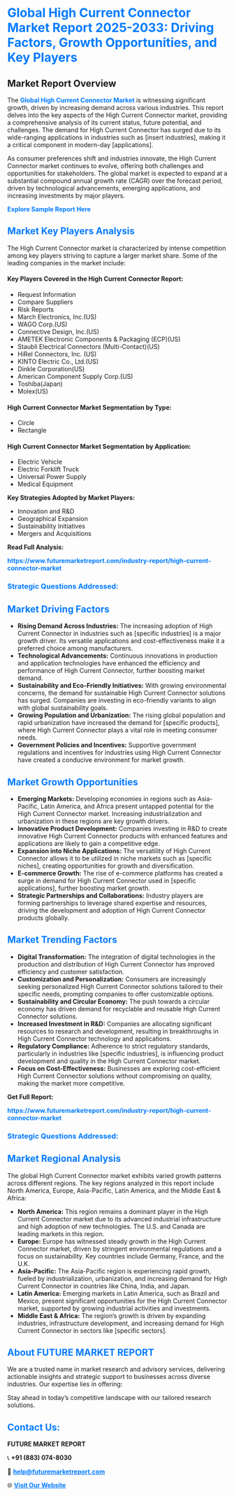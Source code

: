 <h1 style="color: #007BFF;">Global High Current Connector Market Report 2025-2033: Driving Factors, Growth Opportunities, and Key Players</h1>

<section id="overview">
<h2>Market Report Overview</h2>
<p>The <a href="https://www.futuremarketreport.com/industry-report/high-current-connector-market" style="color: #007BFF; text-decoration: none;"><strong>Global High Current Connector Market</strong></a> is witnessing significant growth, driven by increasing demand across various industries. This report delves into the key aspects of the High Current Connector market, providing a comprehensive analysis of its current status, future potential, and challenges. The demand for High Current Connector has surged due to its wide-ranging applications in industries such as [insert industries], making it a critical component in modern-day [applications].</p>
<p>As consumer preferences shift and industries innovate, the High Current Connector market continues to evolve, offering both challenges and opportunities for stakeholders. The global market is expected to expand at a substantial compound annual growth rate (CAGR) over the forecast period, driven by technological advancements, emerging applications, and increasing investments by major players.</p>
</section>

<section id="overview">
<p><a href="https://www.futuremarketreport.com/request-sample/reportId=102858" style="color: #007BFF; text-decoration: none;"><strong>Explore Sample Report Here</strong></a></p>
</section>

<section id="key-players">
<h2 style="color: #007BFF;">Market Key Players Analysis</h2>
<p>The High Current Connector market is characterized by intense competition among key players striving to capture a larger market share. Some of the leading companies in the market include:</p>
<h4>Key Players Covered in the High Current Connector Report:</h4>
<ul><li>Request Information</li><li>Compare Suppliers</li><li>Risk Reports</li><li>March Electronics, Inc.(US)</li><li>WAGO Corp.(US)</li><li>Connective Design, Inc.(US)</li><li>AMETEK Electronic Components &amp; Packaging (ECP)(US)</li><li>Staubli Electrical Connectors (Multi-Contact)(US)</li><li>HiRel Connectors, Inc. (US)</li><li>KINTO Electric Co., Ltd.(US)</li><li>Dinkle Corporation(US)</li><li>American Component Supply Corp.(US)</li><li>Toshiba(Japan)</li><li>Molex(US)</li></ul>
<h4>High Current Connector Market Segmentation by Type:</h4>
<ul><li>Circle</li><li>Rectangle</li></ul>

<h4>High Current Connector Market Segmentation by Application:</h4>
<ul><li>Electric Vehicle</li><li>Electric Forklift Truck</li><li>Universal Power Supply</li><li>Medical Equipment</li></ul>
<p><strong>Key Strategies Adopted by Market Players:</strong></p>
<ul>
<li>Innovation and R&D</li>
<li>Geographical Expansion</li>
<li>Sustainability Initiatives</li>
<li>Mergers and Acquisitions</li>
</ul>
</section>

<section>
<p><strong>Read Full Analysis: </strong></p><a href="https://www.futuremarketreport.com/industry-report/high-current-connector-market" style="color: #007BFF; text-decoration: none;"><strong>https://www.futuremarketreport.com/industry-report/high-current-connector-market</strong></a>
<h3 style="color: #007BFF;">Strategic Questions Addressed:</h3>
</section>

<section id="driving-factors">
<h2 style="color: #007BFF;">Market Driving Factors</h2>
<ul>
<li><strong>Rising Demand Across Industries:</strong> The increasing adoption of High Current Connector in industries such as [specific industries] is a major growth driver. Its versatile applications and cost-effectiveness make it a preferred choice among manufacturers.</li>
<li><strong>Technological Advancements:</strong> Continuous innovations in production and application technologies have enhanced the efficiency and performance of High Current Connector, further boosting market demand.</li>
<li><strong>Sustainability and Eco-Friendly Initiatives:</strong> With growing environmental concerns, the demand for sustainable High Current Connector solutions has surged. Companies are investing in eco-friendly variants to align with global sustainability goals.</li>
<li><strong>Growing Population and Urbanization:</strong> The rising global population and rapid urbanization have increased the demand for [specific products], where High Current Connector plays a vital role in meeting consumer needs.</li>
<li><strong>Government Policies and Incentives:</strong> Supportive government regulations and incentives for industries using High Current Connector have created a conducive environment for market growth.</li>
</ul>
</section>

<section id="growth-opportunities">
<h2 style="color: #007BFF;">Market Growth Opportunities</h2>
<ul>
<li><strong>Emerging Markets:</strong> Developing economies in regions such as Asia-Pacific, Latin America, and Africa present untapped potential for the High Current Connector market. Increasing industrialization and urbanization in these regions are key growth drivers.</li>
<li><strong>Innovative Product Development:</strong> Companies investing in R&D to create innovative High Current Connector products with enhanced features and applications are likely to gain a competitive edge.</li>
<li><strong>Expansion into Niche Applications:</strong> The versatility of High Current Connector allows it to be utilized in niche markets such as [specific niches], creating opportunities for growth and diversification.</li>
<li><strong>E-commerce Growth:</strong> The rise of e-commerce platforms has created a surge in demand for High Current Connector used in [specific applications], further boosting market growth.</li>
<li><strong>Strategic Partnerships and Collaborations:</strong> Industry players are forming partnerships to leverage shared expertise and resources, driving the development and adoption of High Current Connector products globally.</li>
</ul>
</section>

<section id="trending-factors">
<h2 style="color: #007BFF;">Market Trending Factors</h2>
<ul>
<li><strong>Digital Transformation:</strong> The integration of digital technologies in the production and distribution of High Current Connector has improved efficiency and customer satisfaction.</li>
<li><strong>Customization and Personalization:</strong> Consumers are increasingly seeking personalized High Current Connector solutions tailored to their specific needs, prompting companies to offer customizable options.</li>
<li><strong>Sustainability and Circular Economy:</strong> The push towards a circular economy has driven demand for recyclable and reusable High Current Connector solutions.</li>
<li><strong>Increased Investment in R&D:</strong> Companies are allocating significant resources to research and development, resulting in breakthroughs in High Current Connector technology and applications.</li>
<li><strong>Regulatory Compliance:</strong> Adherence to strict regulatory standards, particularly in industries like [specific industries], is influencing product development and quality in the High Current Connector market.</li>
<li><strong>Focus on Cost-Effectiveness:</strong> Businesses are exploring cost-efficient High Current Connector solutions without compromising on quality, making the market more competitive.</li>
</ul>
</section>

<section>
<p><strong>Get Full Report: </strong></p><a href="https://www.futuremarketreport.com/industry-report/high-current-connector-market" style="color: #007BFF; text-decoration: none;"><strong>https://www.futuremarketreport.com/industry-report/high-current-connector-market</strong></a>
<h3 style="color: #007BFF;">Strategic Questions Addressed:</h3>
</section>


<section id="regional-analysis">
<h2 style="color: #007BFF;">Market Regional Analysis</h2>
<p>The global High Current Connector market exhibits varied growth patterns across different regions. The key regions analyzed in this report include North America, Europe, Asia-Pacific, Latin America, and the Middle East & Africa:</p>
<ul>
<li><strong>North America:</strong> This region remains a dominant player in the High Current Connector market due to its advanced industrial infrastructure and high adoption of new technologies. The U.S. and Canada are leading markets in this region.</li>
<li><strong>Europe:</strong> Europe has witnessed steady growth in the High Current Connector market, driven by stringent environmental regulations and a focus on sustainability. Key countries include Germany, France, and the U.K.</li>
<li><strong>Asia-Pacific:</strong> The Asia-Pacific region is experiencing rapid growth, fueled by industrialization, urbanization, and increasing demand for High Current Connector in countries like China, India, and Japan.</li>
<li><strong>Latin America:</strong> Emerging markets in Latin America, such as Brazil and Mexico, present significant opportunities for the High Current Connector market, supported by growing industrial activities and investments.</li>
<li><strong>Middle East & Africa:</strong> The region’s growth is driven by expanding industries, infrastructure development, and increasing demand for High Current Connector in sectors like [specific sectors].</li>
</ul>
</section>

<footer>
<h2 style="color: #007BFF;">About FUTURE MARKET REPORT</h2>
<p>We are a trusted name in market research and advisory services, delivering actionable insights and strategic support to businesses across diverse industries. Our expertise lies in offering:</p>

<p>Stay ahead in today’s competitive landscape with our tailored research solutions.</p>

<h2 style="color: #007BFF;">Contact Us:</h2>
<p><strong>FUTURE MARKET REPORT</strong></p>
<p>📞 <strong>+91 (883) 074-8030</strong></p>
<p>📧 <strong><a href="mailto:help@futuremarketreport.com" style="color: #007BFF;">help@futuremarketreport.com</a></strong></p>
<p>🌐 <strong><a href="https://www.futuremarketreport.com/" style="color: #007BFF;">Visit Our Website</a></strong></p>
</footer>